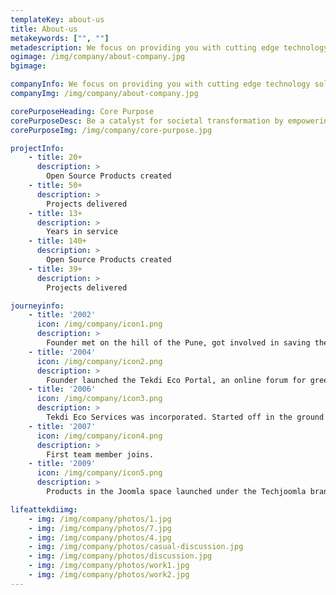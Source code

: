 ```yaml
---
templateKey: about-us
title: About-us
metakeywords: ["", ""]
metadescription: We focus on providing you with cutting edge technology solutions. Our emphasis is on using Open Source technologies in order to deliver the most cost effective, secure & up-to-date solutions & enabling you with the tools to take your business to the next level.
ogimage: /img/company/about-company.jpg
bgimage:

companyInfo: We focus on providing you with cutting edge technology solutions. Our emphasis is on using Open Source technologies in order to deliver the most cost effective, secure & up-to-date solutions & enabling you with the tools to take your business to the next level.
companyImg: /img/company/about-company.jpg

corePurposeHeading: Core Purpose
corePurposeDesc: Be a catalyst for societal transformation by empowering organisations and individuals with technology
corePurposeImg: /img/company/core-purpose.jpg

projectInfo:
    - title: 20+
      description: >
        Open Source Products created
    - title: 50+
      description: >
        Projects delivered
    - title: 13+
      description: >
        Years in service
    - title: 140+
      description: >
        Open Source Products created
    - title: 39+
      description: >
        Projects delivered

journeyinfo:
    - title: '2002'
      icon: /img/company/icon1.png
      description: >
        Founder met on the hill of the Pune, got involved in saving the hills and green cover from commercial motives.
    - title: '2004'
      icon: /img/company/icon2.png
      description: >
        Founder launched the Tekdi Eco Portal, an online forum for green activities to discuss ideas.
    - title: '2006'
      icon: /img/company/icon3.png
      description: >
        Tekdi Eco Services was incorporated. Started off in the ground floor of Parth's house. 
    - title: '2007'
      icon: /img/company/icon4.png
      description: >
        First team member joins.
    - title: '2009'
      icon: /img/company/icon5.png
      description: >
        Products in the Joomla space launched under the Techjoomla brand.

lifeattekdiimg:
    - img: /img/company/photos/1.jpg
    - img: /img/company/photos/7.jpg
    - img: /img/company/photos/4.jpg
    - img: /img/company/photos/casual-discussion.jpg
    - img: /img/company/photos/discussion.jpg
    - img: /img/company/photos/work1.jpg
    - img: /img/company/photos/work2.jpg
---
```


